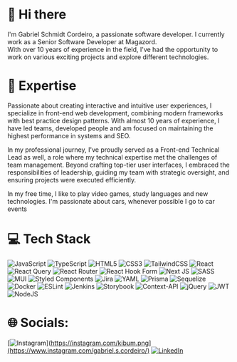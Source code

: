 # 👋 Hi there

I'm Gabriel Schmidt Cordeiro, a passionate software developer. I currently work as a Senior Software Developer at Magazord. </br>
With over 10 years of experience in the field, I've had the opportunity to work on various exciting projects and explore different technologies.


# 🚀 Expertise

Passionate about creating interactive and intuitive user experiences, I specialize in front-end web development, combining modern frameworks with best practice design patterns. With almost 10 years of experience, I have led teams, developed people and am focused on maintaining the highest performance in systems and SEO.

In my professional journey, I've proudly served as a Front-end Technical Lead as well, a role where my technical expertise met the challenges of team management. Beyond crafting top-tier user interfaces, I embraced the responsibilities of leadership, guiding my team with strategic oversight, and ensuring projects were executed efficiently.

In my free time, I like to play video games, study languages and new technologies. I'm passionate about cars, whenever possible I go to car events

# 💻 Tech Stack
![JavaScript](https://img.shields.io/badge/javascript-%23323330.svg?style=for-the-badge&logo=javascript&logoColor=%23F7DF1E) ![TypeScript](https://img.shields.io/badge/typescript-%23007ACC.svg?style=for-the-badge&logo=typescript&logoColor=white) ![HTML5](https://img.shields.io/badge/html5-%23E34F26.svg?style=for-the-badge&logo=html5&logoColor=white) ![CSS3](https://img.shields.io/badge/css3-%231572B6.svg?style=for-the-badge&logo=css3&logoColor=white) ![TailwindCSS](https://img.shields.io/badge/tailwindcss-%2338B2AC.svg?style=for-the-badge&logo=tailwind-css&logoColor=white) ![React](https://img.shields.io/badge/react-%2320232a.svg?style=for-the-badge&logo=react&logoColor=%2361DAFB) ![React Query](https://img.shields.io/badge/-React%20Query-FF4154?style=for-the-badge&logo=react%20query&logoColor=white) ![React Router](https://img.shields.io/badge/React_Router-CA4245?style=for-the-badge&logo=react-router&logoColor=white) ![React Hook Form](https://img.shields.io/badge/React%20Hook%20Form-%23EC5990.svg?style=for-the-badge&logo=reacthookform&logoColor=white) ![Next JS](https://img.shields.io/badge/Next-black?style=for-the-badge&logo=next.js&logoColor=white) ![SASS](https://img.shields.io/badge/SASS-hotpink.svg?style=for-the-badge&logo=SASS&logoColor=white) ![MUI](https://img.shields.io/badge/MUI-%230081CB.svg?style=for-the-badge&logo=material-ui&logoColor=white) ![Styled Components](https://img.shields.io/badge/styled--components-DB7093?style=for-the-badge&logo=styled-components&logoColor=white) ![Jira](https://img.shields.io/badge/jira-%230A0FFF.svg?style=for-the-badge&logo=jira&logoColor=white) ![YAML](https://img.shields.io/badge/yaml-%23ffffff.svg?style=for-the-badge&logo=yaml&logoColor=151515) ![Prisma](https://img.shields.io/badge/Prisma-3982CE?style=for-the-badge&logo=Prisma&logoColor=white) ![Sequelize](https://img.shields.io/badge/Sequelize-52B0E7?style=for-the-badge&logo=Sequelize&logoColor=white) ![Docker](https://img.shields.io/badge/docker-%230db7ed.svg?style=for-the-badge&logo=docker&logoColor=white) ![ESLint](https://img.shields.io/badge/ESLint-4B3263?style=for-the-badge&logo=eslint&logoColor=white) ![Jenkins](https://img.shields.io/badge/jenkins-%232C5263.svg?style=for-the-badge&logo=jenkins&logoColor=white) ![Storybook](https://img.shields.io/badge/-Storybook-FF4785?style=for-the-badge&logo=storybook&logoColor=white) ![Context-API](https://img.shields.io/badge/Context--Api-000000?style=for-the-badge&logo=react) ![jQuery](https://img.shields.io/badge/jquery-%230769AD.svg?style=for-the-badge&logo=jquery&logoColor=white) ![JWT](https://img.shields.io/badge/JWT-black?style=for-the-badge&logo=JSON%20web%20tokens) ![NodeJS](https://img.shields.io/badge/node.js-6DA55F?style=for-the-badge&logo=node.js&logoColor=white)

# 🌐 Socials:
[![Instagram](https://img.shields.io/badge/Instagram-%23E4405F.svg?logo=Instagram&logoColor=white)](https://instagram.com/kibum.png](https://www.instagram.com/gabriel.s.cordeiro/) [![LinkedIn](https://img.shields.io/badge/LinkedIn-%230077B5.svg?logo=linkedin&logoColor=white)](https://www.linkedin.com/in/gabriel-schmidt-cordeiro-199262103/)


